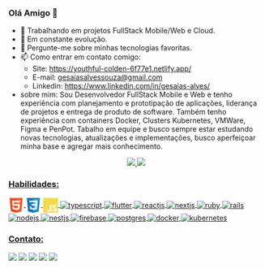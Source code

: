 ### Olá Amigo 👋

- 🔭 Trabalhando em projetos FullStack Mobile/Web e Cloud.
- 🌱 Em constante evolução.
- 💬 Pergunte-me sobre minhas tecnologias favoritas.
- 📫 Como entrar em contato comigo:
  - Site: https://youthful-colden-6f77e1.netlify.app/
  - E-mail: gesaiasalvessouza@gmail.com
  - Linkedin: https://www.linkedin.com/in/gesaias-alves/
- sobre mim:
  Sou Desenvolvedor FullStack Mobile e Web e tenho experiência com planejamento e prototipação de aplicações, liderança de projetos e entrega de produto de software. Também tenho experiência com containers Docker, Clusters Kubernetes, VMWare, Figma e PenPot. Tabalho em equipe e busco sempre estar estudando novas tecnologias, atualizações e implementações, busco aperfeiçoar minha base e agregar mais conhecimento.

<div align="center">
  <a href="https://github.com/Gesaias">
  <img height="180em" src="https://github-readme-stats.vercel.app/api?username=Gesaias&show_icons=true&theme=dark&include_all_commits=true&count_private=true"/>
  <img height="180em" src="https://github-readme-stats.vercel.app/api/top-langs/?username=Gesaias&layout=compact&langs_count=7&theme=dark"/>
</div>

### Habilidades:
<div style="display: inline_block">
    <img align="center" alt="html" height="30" width="30" src="https://raw.githubusercontent.com/devicons/devicon/master/icons/html5/html5-original.svg">
    <img align="center" alt="css" height="30" width="30" src="https://raw.githubusercontent.com/devicons/devicon/master/icons/css3/css3-original.svg">
    <img align="center" alt="javascript" height="30" width="30" src="https://raw.githubusercontent.com/devicons/devicon/master/icons/javascript/javascript-plain.svg">
    <img align="center" alt="typescript" width="30" height="30" src="https://img.icons8.com/external-tal-revivo-shadow-tal-revivo/24/external-typescript-an-open-source-programming-language-developed-and-maintained-by-microsoft-logo-shadow-tal-revivo.png"/>
    <img align="center" alt="flutter" width="30" height="30" src="https://img.icons8.com/color/38/000000/flutter.png"/>
    <img align="center" alt="reactjs" width="30" height="30" src="https://img.icons8.com/external-tal-revivo-color-tal-revivo/24/external-react-a-javascript-library-for-building-user-interfaces-logo-color-tal-revivo.png" alt="external-react-a-javascript-library-for-building-user-interfaces-logo-color-tal-revivo"/>
    <img align="center" alt="nextjs" width="30" height="30" src="https://img.icons8.com/fluency/48/nextjs.png" />
    <img align="center" alt="ruby" width="30" height="30" src="https://img.icons8.com/color/40/000000/ruby-programming-language.png"/>
    <img align="center" alt="rails" src="https://img.icons8.com/external-tal-revivo-color-tal-revivo/48/000000/external-rails-a-server-side-web-application-framework-written-in-ruby-logo-color-tal-revivo.png"/>
    <img align="center" alt="nodejs" width="30" height="30" src="https://img.icons8.com/fluency/48/node-js.png"/>
    <img align="center" alt="nestjs" width="30" height="30" src="https://img.icons8.com/color/48/nestjs.png"/>
    <img align="center" alt="firebase" height="30" width="30" src="https://cdn.jsdelivr.net/gh/devicons/devicon/icons/firebase/firebase-plain.svg">
    <img align="center" alt="postgres" width="30" height="30" src="https://img.icons8.com/color/38/000000/postgreesql.png"/>
    <img align="center" alt="docker" width="30" height="30" src="https://img.icons8.com/external-those-icons-flat-those-icons/24/external-Docker-Logo-social-media-those-icons-flat-those-icons.png"/>
    <img align="center" alt="kubernetes" width="30" height="30" src="https://img.icons8.com/color/48/kubernetes.png"/>
  </div>
  
### Contato:
<div>
  <a href="https://api.whatsapp.com/send?phone=5569999425269&text=Ol%C3%A1%20venho%20do%20Git-Hub%2C%20voc%C3%AA%20est%C3%A1%20dispon%C3%ADvel%3F" target="_blank"><img src="https://img.shields.io/badge/WhatsApp-25D366?style=for-the-badge&logo=whatsapp&logoColor=white" target="_blank"></a>
  <a href="https://twitter.com/gesaias_dev" target="_blank"><img src="https://img.shields.io/badge/Twitter-1DA1F2?style=for-the-badge&logo=twitter&logoColor=white" target="_blank"></a>
  <a href = "mailto:gesaiasalvessouza@gmail.com"><img src="https://img.shields.io/badge/-Gmail-%23333?style=for-the-badge&logo=gmail&logoColor=white" target="_blank"></a>
  <a href="https://www.linkedin.com/in/gesaias-alves-80b66a169/" target="_blank"><img src="https://img.shields.io/badge/-LinkedIn-%230077B5?style=for-the-badge&logo=linkedin&logoColor=white" target="_blank"></a>   
  <a href="https://t.me/gesaiasalves" target="_blank"><img src="https://img.shields.io/badge/Telegram-2CA5E0?style=for-the-badge&logo=telegram&logoColor=white" target="_blank"></a> 
</div>
